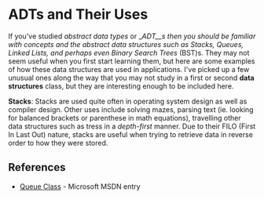 # ADTs and Their Uses

If you've studied _abstract data types_ or __ADT__s then you should be familiar with concepts and the abstract data structures such as _Stacks_, _Queues_, _Linked Lists_, and perhaps even _Binary Search Trees__ (BST)s. They may not seem useful when you first start learning them, but here are some examples of how these data structures are used in applications. I've picked up a few unusual ones along the way that you may not study in a first or second __data structures__ class, but they are interesting enough to be included here.

__Stacks__: Stacks are used quite often in operating system design as well as compiler design. Other uses include solving mazes, parsing text (ie. looking for balanced brackets or parenthese in math equations), travelling other data structures such as tress in a _depth-first_ manner. Due to their FILO (First In Last Out) nature, stacks are useful when trying to retrieve data in reverse order to how they were stored.




## References
* <a href="https://msdn.microsoft.com/en-us/library/system.collections.queue(v=vs.110).aspx">Queue Class</a> - Microsoft MSDN entry
